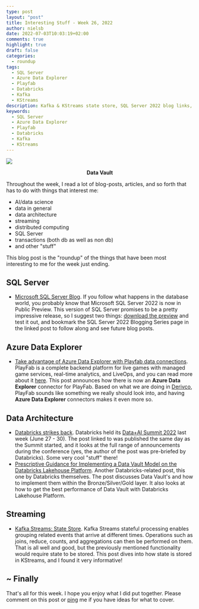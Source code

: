 ```yaml
---
type: post
layout: "post"
title: Interesting Stuff - Week 26, 2022
author: nielsb
date: 2022-07-03T10:03:19+02:00
comments: true
highlight: true
draft: false
categories:
  - roundup
tags:
  - SQL Server
  - Azure Data Explorer
  - Playfab
  - Databricks
  - Kafka
  - KStreams
description: Kafka & KStreams state store, SQL Server 2022 blog links, Azure Data Explorer & Playfab, Databricks Data Vault, other interesting topics!
keywords:
  - SQL Server
  - Azure Data Explorer
  - Playfab
  - Databricks
  - Kafka
  - KStreams   
---
```


![](/images/posts/data-vault.jpg)

**<p style="text-align: center;">Data Vault</p>**

Throughout the week, I read a lot of blog-posts, articles, and so forth that has to do with things that interest me:

* AI/data science
* data in general
* data architecture
* streaming
* distributed computing
* SQL Server
* transactions (both db as well as non db)
* and other "stuff"

This blog post is the "roundup" of the things that have been most interesting to me for the week just ending.

<!--more-->

## SQL Server

* [Microsoft SQL Server Blog][1]. If you follow what happens in the database world, you probably know that Microsoft SQL Server 2022 is now in Public Preview. This version of SQL Server promises to be a pretty impressive release, so I suggest two things: [download the preview][2] and test it out, and bookmark the SQL Server 2022 Blogging Series page in the linked post to follow along and see future blog posts.

## Azure Data Explorer

* [Take advantage of Azure Data Explorer with Playfab data connections][3]. PlayFab is a complete backend platform for live games with managed game services, real-time analytics, and LiveOps, and you can read more about it [here][4]. This post announces how there is now an **Azure Data Explorer** connector for PlayFab. Based on what we are doing in [Derivco](/derivco), PlayFab sounds like something we really should look into, and having **Azure Data Explorer** connectors makes it even more so.

## Data Architecture

* [Databricks strikes back][5]. Databricks held its [Data+AI Summit 2022][6] last week (June 27 - 30). The post linked to was published the same day as the Summit started, and it looks at the full range of announcements during the conference (yes, the author of the post was pre-briefed by Databricks). Some very cool "stuff" there!
* [Prescriptive Guidance for Implementing a Data Vault Model on the Databricks Lakehouse Platform][7]. Another Databricks-related post, this one by Databricks themselves. The post discusses Data Vault's and how to implement them within the Bronze/Silver/Gold layer. It also looks at how to get the best performance of Data Vault with Databricks Lakehouse Platform.

## Streaming

* [Kafka Streams: State Store][8]. Kafka Streams stateful processing enables grouping related events that arrive at different times. Operations such as joins, reduce, counts, and aggregations can then be performed on them. That is all well and good, but the previously mentioned functionality would require state to be stored. This post dives into how state is stored in KStreams, and I found it very informative!

## ~ Finally

That's all for this week. I hope you enjoy what I did put together. Please comment on this post or [ping][ma] me if you have ideas for what to cover.

[ma]: mailto:niels.it.berglund@gmail.com
[mp]: https://blog.acolyer.org
[iq]: https://www.infoq.com/
[ew]: http://sqlonice.com/
[re]: http://blog.revolutionanalytics.com
[sqsk]: https://www.sqlskills.com
[mdaveyblog]: https://mdavey.wordpress.com/
[charlblog]: https://charlla.com/

[jovpop]: https://twitter.com/JovanPop_MSFT
[bobw]: https://twitter.com/bobwardms
[revod]: https://twitter.com/revodavid
[lonny]: https://twitter.com/sqL_handLe
[ewtw]: https://twitter.com/sqlOnIce
[buckw]: https://twitter.com/BuckWoodyMSFT
[mattw]: https://twitter.com/matthewwarren
[murba]: https://twitter.com/muratdemirbas
[daveda]: https://twitter.com/davidthecoder
[adcol]: https://twitter.com/adriancolyer
[jesrod]: https://twitter.com/jrdothoughts
[tomaz]: https://twitter.com/tomaz_tsql
[dataart]: https://twitter.com/dataartisans
[luis]: https://twitter.com/luis_de_sousa
[benstop]: https://twitter.com/benstopford
[conflu]: https://twitter.com/confluentinc
[tylert]: https://twitter.com/tyler_treat
[andrewng]: https://twitter.com/AndrewYNg
[lawr]: https://twitter.com/bytezn
[jue]: https://twitter.com/b0rk
[yan]: https://twitter.com/theburningmonk
[danny]: https://twitter.com/g9yuayon
[rmoff]: https://twitter.com/rmoff
[ryansw]: https://twitter.com/ryanswanstrom
[pabloc]: https://twitter.com/pabloc_ds
[mklep]: https://twitter.com/martinkl
[mdavey]: https://twitter.com/matt_davey
[jboner]: https://twitter.com/jboner
[joeduff]: https://twitter.com/funcOfJoe
[charl]: https://twitter.com/charllamprecht
[dbricks]: https://twitter.com/databricks
[adsit]: https://twitter.com/SitnikAdam
[vicky]: https://twitter.com/vickyharp
[dscentral]: https://twitter.com/DataScienceCtrl
[natemc]: https://twitter.com/natemcmaster
[ads]: https://twitter.com/azuredatastudio
[travw]: https://twitter.com/radtravis
[emilk]: https://twitter.com/IsTheArchitect
[netflx]: https://netflixtechblog.com/

[1]: https://cloudblogs.microsoft.com/sqlserver/2022/06/30/introducing-the-sql-server-2022-blog-series/
[2]: https://info.microsoft.com/ww-landing-sql-server-2022.html
[3]: https://blog.playfab.com/blog/take-advantage-of-azure-data-explorer-with-playfab-data-connections
[4]: https://docs.microsoft.com/en-us/gaming/playfab/what-is-playfab
[5]: https://venturebeat.com/2022/06/28/databricks-strikes-back/
[6]: https://databricks.com/dataaisummit/
[7]: https://databricks.com/blog/2022/06/24/prescriptive-guidance-for-implementing-a-data-vault-model-on-the-databricks-lakehouse-platform.html
[8]: https://medium.com/@robgolder/kafka-streams-state-store-30110bf4f24
